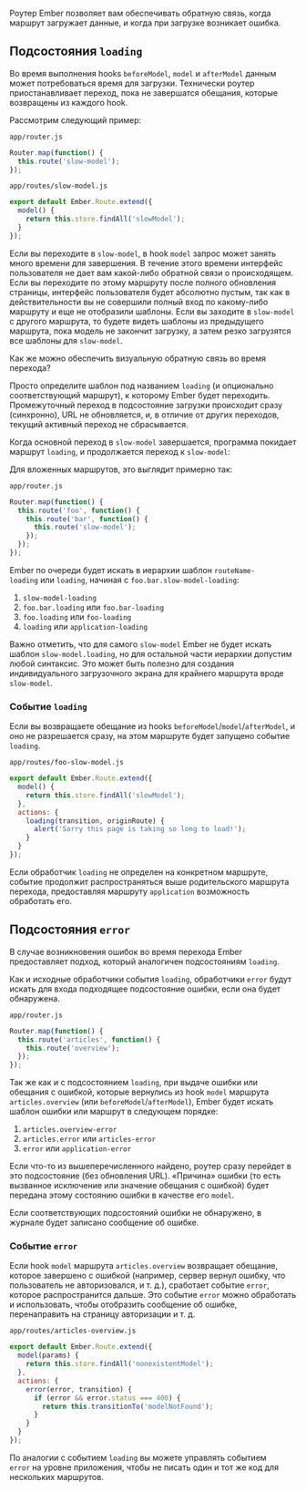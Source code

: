 Роутер Ember позволяет вам обеспечивать обратную связь, когда маршрут загружает данные, и когда при загрузке возникает ошибка.

## Подсостояния `loading`

Во время выполнения hooks `beforeModel`, `model` и `afterModel`  данным может потребоваться время для загрузки. Технически роутер приостанавливает переход, пока не завершатся обещания, которые возвращены из каждого hook.

Рассмотрим следующий пример:

`app/router.js`
```js
Router.map(function() {
  this.route('slow-model');
});
```

`app/routes/slow-model.js`
```js
export default Ember.Route.extend({
  model() {
    return this.store.findAll('slowModel');
  }
});
```

Если вы переходите в `slow-model`, в hook `model` запрос может занять много времени для завершения. В течение этого времени интерфейс пользователя не дает вам какой-либо обратной связи о происходящем. Если вы переходите по этому маршруту после полного обновления страницы, интерфейс пользователя будет абсолютно пустым, так как в действительности вы не совершили полный вход по какому-либо маршруту и еще не отобразили шаблоны. Если вы заходите в `slow-model` с другого маршрута, то будете видеть шаблоны из предыдущего маршрута, пока модель не закончит загрузку, а затем резко загрузятся все шаблоны для `slow-model`.

Как же можно обеспечить визуальную обратную связь во время перехода?

Просто определите шаблон под названием `loading` (и опционально соответствующий маршрут), к которому Ember будет переходить. Промежуточный переход в подсостояние загрузки происходит сразу (синхронно), URL не обновляется, и, в отличие от других переходов, текущий активный переход не сбрасывается.

Когда основной переход в `slow-model` завершается, программа покидает маршрут `loading`, и продолжается переход к `slow-model`:

Для вложенных маршрутов, это выглядит примерно так:

`app/router.js`
```js
Router.map(function() {
  this.route('foo', function() {
    this.route('bar', function() {
      this.route('slow-model');
    });
  });
});
```

Ember по очереди будет искать в иерархии шаблон `routeName-loading` или `loading`, начиная с `foo.bar.slow-model-loading`:

1. `slow-model-loading`
2. `foo.bar.loading` или `foo.bar-loading`
3. `foo.loading` или `foo-loading`
4. `loading` или `application-loading`

Важно отметить, что для самого `slow-model` Ember не будет искать шаблон `slow-model.loading`, но для остальной части иерархии допустим любой синтаксис. Это может быть полезно для создания индивидуального загрузочного экрана для крайнего маршрута вроде `slow-model`.

### Событие `loading`

Если вы возвращаете обещание из hooks `beforeModel`/`model`/`afterModel`, и оно не разрешается сразу, на этом маршруте будет запущено событие `loading`.

`app/routes/foo-slow-model.js`
```js
export default Ember.Route.extend({
  model() {
    return this.store.findAll('slowModel');
  },
  actions: {
    loading(transition, originRoute) {
      alert('Sorry this page is taking so long to load!');
    }
  }
});
```

Если обработчик `loading` не определен на конкретном маршруте, событие продолжит распространяться выше родительского маршрута перехода, предоставляя маршруту `application` возможность обработать его.

## Подсостояния `error`

В случае возникновения ошибок во время перехода Ember предоставляет подход, который аналогичен подсостояниям `loading`.

Как и исходные обработчики события `loading`, обработчики `error` будут искать для входа подходящее подсостояние ошибки, если она будет обнаружена.

`app/router.js`
```js
Router.map(function() {
  this.route('articles', function() {
    this.route('overview');
  });
});
```

Так же как и с подсостоянием `loading`, при выдаче ошибки или обещания с ошибкой, которые вернулись из hook `model` маршрута `articles.overview` (или `beforeModel`/`afterModel`), Ember будет искать шаблон ошибки или маршрут в следующем порядке:

1. `articles.overview-error`
2. `articles.error` или `articles-error`
3. `error` или `application-error`

Если что-то из вышеперечисленного найдено, роутер сразу перейдет в это подсостояние (без обновления URL). «Причина» ошибки (то есть вызванное исключение или значение обещания с ошибкой) будет передана этому состоянию ошибки в качестве его `model`.

Если соответствующих подсостояний ошибки не обнаружено, в журнале будет записано сообщение об ошибке.

### Событие `error`

Если hook `model` маршрута `articles.overview` возвращает обещание, которое завершено с ошибкой (например, сервер вернул ошибку, что пользователь не авторизовался, и т. д.), сработает событие `error`, которое распространится дальше. Это событие `error` можно обработать и использовать, чтобы отобразить сообщение об ошибке, перенаправить на страницу авторизации и т. д.

`app/routes/articles-overview.js`
```js
export default Ember.Route.extend({
  model(params) {
    return this.store.findAll('nonexistentModel');
  },
  actions: {
    error(error, transition) {
      if (error && error.status === 400) {
        return this.transitionTo('modelNotFound');
      }
    }
  }
});
```

По аналогии с событием `loading` вы можете управлять событием `error` на уровне приложения, чтобы не писать один и тот же код для нескольких маршрутов.